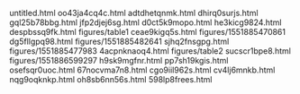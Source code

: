 untitled.html
oo43ja4cq4c.html
adtdhetqnmk.html
dhirq0surjs.html
gql25b78bbg.html
jfp2djej6sg.html
d0ct5k9mopo.html
he3kicg9824.html
despbssq9fk.html
figures/table1
ceae9kigq5s.html
figures/1551885470861
dg5fllgpq98.html
figures/1551885482641
sjhq2fnsgpg.html
figures/1551885477983
4acpnknaoq4.html
figures/table2
sucscr1bpe8.html
figures/1551886599297
h9sk9mgfnr.html
pp7sh19kgis.html
osefsqr0uoc.html
67nocvma7n8.html
cgo9iil962s.html
cv4lj6mnkb.html
nqg9oqknkp.html
oh8sb6nn56s.html
598lp8frees.html